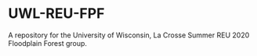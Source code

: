 # UWL-REU-FPF
A repository for the University of Wisconsin, La Crosse Summer REU 2020 Floodplain Forest group.

